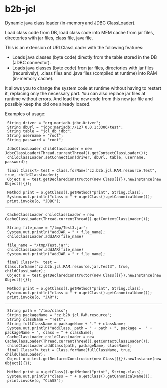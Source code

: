 # b2b-jcl

Dynamic java class loader (in-memory and JDBC ClassLoader).

Load class code from DB, load class code into MEM cache from jar files, directories with jar files, class file, java file.

This is an extension of URLClassLoader with the following features:

- Loads java classes (byte code) directly from the table stored in the DB (JDBC connector).
- Loads java classes (byte code) from jar files, directories with jar files (recursively), .class files and .java files (compiled at runtime) into RAM (in-memory cache).

It allows you to change the system code at runtime without having to restart it, replacing only the necessary part. You can also replace jar files at runtime without errors. And load the new code from this new jar file and possibly keep the old one already loaded.

Examples of usage:

```
 String driver = "org.mariadb.jdbc.Driver";
 String dbUrl = "jdbc:mariadb://127.0.0.1:3306/test";
 String table = "jcl_db_jdbc";
 String username = "root";
 String password = "root";

 JdbcClassLoader childClassLoader = new JdbcClassLoader(Thread.currentThread().getContextClassLoader());
 childClassLoader.setConnection(driver, dbUrl, table, username, password);

 final Class<?> test = Class.forName("cz.b2b.jcl.RAM.resource.Test", true, childClassLoader);
 Object o = test.getDeclaredConstructor(new Class[]{}).newInstance(new Object[]{});

 Method print = o.getClass().getMethod("print", String.class);
 System.out.println("class = " + o.getClass().getCanonicalName());
 print.invoke(o, "JDBC");
```

------------------------------------------

```
 CacheClassLoader childClassLoader = new CacheClassLoader(Thread.currentThread().getContextClassLoader());

 String file_name = "/tmp/Test3.jar";
 System.out.println("addJAR = " + file_name);
 childClassLoader.addJAR(file_name);

 file_name = "/tmp/Test.jar";
 childClassLoader.addJAR(file_name);
 System.out.println("addJAR = " + file_name);

 final Class<?>  test = Class.forName("cz.b2b.jcl.RAM.resource.jar.Test3", true, childClassLoader);
 Object o = test.getDeclaredConstructor(new Class[]{}).newInstance(new Object[]{});

 Method print = o.getClass().getMethod("print", String.class);
 System.out.println("class = " + o.getClass().getCanonicalName());
 print.invoke(o, "JAR");
```

------------------------------------------

```
 String path = "/tmp/class";
 String packageName = "cz.b2b.jcl.RAM.resource";
 String className = "Test";
 String fullClassName = packageName + "." + className;
 System.out.println("addClass, path = " + path + ", package =  " + packageName + ", class = " + className);
 CacheClassLoader childClassLoader = new CacheClassLoader(Thread.currentThread().getContextClassLoader());
 childClassLoader.addClass(path, packageName, className);
 final Class<?> test = Class.forName(fullClassName, true, childClassLoader);
 Object o = test.getDeclaredConstructor(new Class[]{}).newInstance(new Object[]{});

 Method print = o.getClass().getMethod("print", String.class);
 System.out.println("class = " + o.getClass().getCanonicalName());
 print.invoke(o, "CLASS");
```